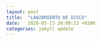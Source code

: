 ```yaml
---
layout: post
title:  "LANZAMIENTO DE DISCO"
date:   2020-05-13 20:09:23 +0200
categories: jekyll update
---
```

